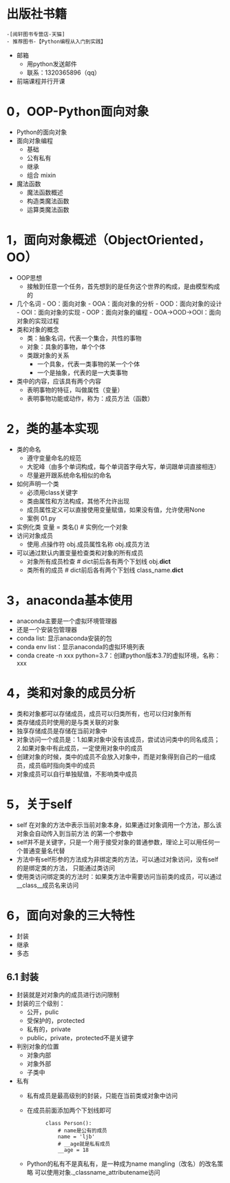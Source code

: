 # 出版社书籍
    -[阅轩图书专营店-天猫]
    - 推荐图书-【Python编程从入门到实践】
- 邮箱
    - 用python发送邮件
    - 联系：1320365896（qq）
 - 前端课程并行开课
 
 # 0，OOP-Python面向对象
 - Python的面向对象
 - 面向对象编程
    - 基础
    - 公有私有
    - 继承
    - 组合 mixin
 - 魔法函数
    - 魔法函数概述
    - 构造类魔法函数
    - 运算类魔法函数
# 1，面向对象概述（ObjectOriented，OO） 
- OOP思想
    - 接触到任意一个任务，首先想到的是任务这个世界的构成，是由模型构成的
- 几个名词
        - OO：面向对象
        - OOA：面向对象的分析
        - OOD：面向对象的设计
        - OOI：面向对象的实现
        - OOP：面向对象的编程
        - OOA->OOD->OOI：面向对象的实现过程
- 类和对象的概念
    - 类：抽象名词，代表一个集合，共性的事物
    - 对象：具象的事物，单个个体
    - 类跟对象的关系
        - 一个具象，代表一类事物的某一个个体
        - 一个是抽象，代表的是一大类事物
- 类中的内容，应该具有两个内容
    - 表明事物的特征，叫做属性（变量）
    - 表明事物功能或动作，称为：成员方法（函数）
# 2，类的基本实现
- 类的命名
    - 遵守变量命名的规范
    - 大驼峰（由多个单词构成，每个单词首字母大写，单词跟单词直接相连）
    - 尽量避开跟系统命名相似的命名
- 如何声明一个类
    - 必须用class关键字
    - 类由属性和方法构成，其他不允许出现
    - 成员属性定义可以直接使用变量赋值，如果没有值，允许使用None
    - 案例 01.py
- 实例化类
            变量 = 类名() # 实例化一个对象
- 访问对象成员
    - 使用.点操作符
            obj.成员属性名称
            obj.成员方法
- 可以通过默认内置变量检查类和对象的所有成员
    - 对象所有成员检查
            # dict前后各有两个下划线
            obj.__dict__               
    - 类所有的成员
            # dict前后各有两个下划线
            class_name.__dict__
    
    
# 3，anaconda基本使用
- anaconda主要是一个虚拟环境管理器
- 还是一个安装包管理器
- conda list: 显示anaconda安装的包
- conda env list：显示anaconda的虚拟环境列表
- conda create -n xxx python=3.7：创建python版本3.7的虚拟环境，名称：xxx

# 4，类和对象的成员分析
- 类和对象都可以存储成员，成员可以归类所有，也可以归对象所有
- 类存储成员时使用的是与类关联的对象
- 独享存储成员是存储在当前对象中
- 对象访问一个成员是：1.如果对象中没有该成员，尝试访问类中的同名成员；
                     2.如果对象中有此成员，一定使用对象中的成员
- 创建对象的时候，类中的成员不会放入对象中，而是对象得到自己的一组成员，成员临时指向类中的成员
- 对象成员可以自行单独赋值，不影响类中成员

# 5，关于self
- self 在对象的方法中表示当前对象本身，如果通过对象调用一个方法，那么该对象会自动传入到当前方法
的第一个参数中
- self并不是关键字，只是一个用于接受对象的普通参数，理论上可以用任何一个普通变量名代替
- 方法中有self形参的方法成为非绑定类的方法，可以通过对象访问，没有self的是绑定类的方法，
只能通过类访问
- 使用类访问绑定类的方法时：如果类方法中需要访问当前类的成员，可以通过__class__成员名来访问

# 6，面向对象的三大特性
- 封装
- 继承
- 多态

## 6.1 封装
- 封装就是对对象内的成员进行访问限制
- 封装的三个级别：
    - 公开，pulic
    - 受保护的，protected
    - 私有的，private
    - public，private，protected不是关键字
- 判别对象的位置
    - 对象内部
    - 对象外部
    - 子类中
- 私有
    - 私有成员是最高级别的封装，只能在当前类或对象中访问
    - 在成员前面添加两个下划线即可
            
                class Person():
                    # name是公有的成员
                    name = 'ljb'
                    # __age就是私有成员
                    __age = 18    
    - Python的私有不是真私有，是一种成为name mangling（改名）的改名策略
    可以使用对象._classname_attributename访问
    
   

      